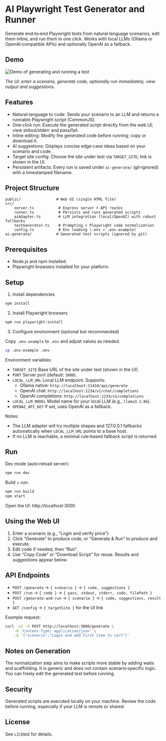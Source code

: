 # AI Playwright Test Generator and Runner

Generate end‑to‑end Playwright tests from natural‑language scenarios, edit them inline, and run them in one click. Works with local LLMs (Ollama or OpenAI‑compatible APIs) and optionally OpenAI as a fallback.

## Demo

![Demo of generating and running a test](./demo.gif)

*The UI: enter a scenario, generate code, optionally run immediately, view output and suggestions.*

## Features

- Natural‑language to code: Sends your scenario to an LLM and returns a runnable Playwright script (CommonJS).
- One‑click run: Execute the generated script directly from the web UI; view stdout/stderr and pass/fail.
- Inline editing: Modify the generated code before running; copy or download it.
- AI suggestions: Displays concise edge‑case ideas based on your scenario and code.
- Target site config: Choose the site under test via `TARGET_SITE`; link is shown in the UI.
- Persistent artifacts: Every run is saved under `ai-generate/` (git‑ignored) with a timestamped filename.

## Project Structure

```
public/                # Web UI (single HTML file)
src/
	server.ts           # Express server + API routes
	runner.ts           # Persists and runs generated scripts
	aiAdapter.ts        # LLM integration (local/OpenAI) with robust fallbacks
	testGenerator.ts    # Prompting + Playwright code normalization
	config.ts           # Env loading (.env + .env.example)
ai-generate/           # Generated test scripts (ignored by git)
```

## Prerequisites

- Node.js and npm installed.
- Playwright browsers installed for your platform.

## Setup

1) Install dependencies

```sh
npm install
```

2) Install Playwright browsers

```sh
npm run playwright:install
```

3) Configure environment (optional but recommended)

Copy `.env.example` to `.env` and adjust values as needed.

```sh
cp .env.example .env
```

Environment variables:

- `TARGET_SITE`        Base URL of the site under test (shown in the UI).
- `PORT`               Server port (default: `3000`).
- `LOCAL_LLM_URL`      Local LLM endpoint. Supports:
	- Ollama native: `http://localhost:11434/api/generate`
	- OpenAI chat: `http://localhost:1234/v1/chat/completions`
	- OpenAI completions: `http://localhost:1234/v1/completions`
- `LOCAL_LLM_MODEL`    Model name for your local LLM (e.g., `llama3.1:8b`).
- `OPENAI_API_KEY`     If set, uses OpenAI as a fallback.

Notes:

- The LLM adapter will try multiple shapes and 127.0.0.1 fallbacks automatically when `LOCAL_LLM_URL` points to a base host.
- If no LLM is reachable, a minimal rule‑based fallback script is returned.

## Run

Dev mode (auto‑reload server):

```sh
npm run dev
```

Build + run:

```sh
npm run build
npm start
```

Open the UI: http://localhost:3000

## Using the Web UI

1) Enter a scenario (e.g., “Login and verify price”).
2) Click “Generate” to produce code, or “Generate & Run” to produce and execute.
3) Edit code if needed, then “Run”.
4) Use “Copy Code” or “Download Script” for reuse. Results and suggestions appear below.

## API Endpoints

- `POST /generate` → `{ scenario }` → `{ code, suggestions }`
- `POST /run` → `{ code }` → `{ pass, stdout, stderr, code, filePath }`
- `POST /generate-and-run` → `{ scenario }` → `{ code, suggestions, result }`
- `GET /config` → `{ targetSite }` for the UI link

Example request:

```sh
curl -sS -X POST http://localhost:3000/generate \
	-H 'Content-Type: application/json' \
	-d '{"scenario":"Login and add first item to cart"}'
```

## Notes on Generation

The normalization step aims to make scripts more stable by adding waits and scaffolding. It is generic and does not contain scenario‑specific logic. You can freely edit the generated test before running.

## Security

Generated scripts are executed locally on your machine. Review the code before running, especially if your LLM is remote or shared.

## License

See `LICENSE` for details.
